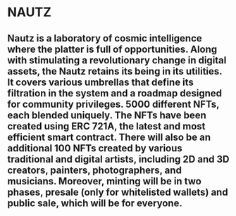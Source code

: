 # NAUTZ
## Nautz is a laboratory of cosmic intelligence where the platter is full of opportunities. Along with stimulating a revolutionary change in digital assets, the Nautz retains its being in its utilities. It covers various umbrellas that define its filtration in the system and a roadmap designed for community privileges. 5000 different NFTs, each blended uniquely. The NFTs have been created using ERC 721A, the latest and most efficient smart contract. There will also be an additional 100 NFTs created by various traditional and digital artists, including 2D and 3D creators, painters, photographers, and musicians. Moreover, minting will be in two phases, presale (only for whitelisted wallets) and public sale, which will be for everyone.
